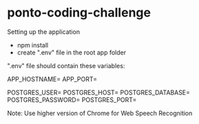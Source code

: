 # ponto-coding-challenge

Setting up the application

- npm install
- create ".env" file in the root app folder

".env" file should contain these variables:

APP_HOSTNAME=
APP_PORT=

POSTGRES_USER=
POSTGRES_HOST=
POSTGRES_DATABASE=
POSTGRES_PASSWORD=
POSTGRES_PORT=

Note: Use higher version of Chrome for Web Speech Recognition